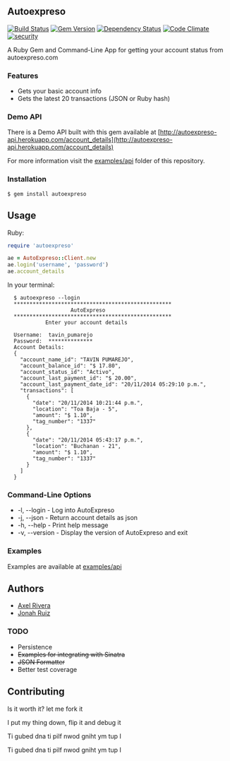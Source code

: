 ## Autoexpreso
[![Build Status](http://img.shields.io/travis/jonahoffline/autoexpreso-cli.svg?style=flat-square)](https://travis-ci.org/jonahoffline/autoexpreso-cli)
[![Gem Version](http://img.shields.io/gem/v/autoexpreso.svg?style=flat-square)](http://badge.fury.io/rb/autoexpreso)
[![Dependency Status](http://img.shields.io/gemnasium/jonahoffline/autoexpreso-cli.svg?style=flat-square)](https://gemnasium.com/jonahoffline/autoexpreso-cli)
[![Code Climate](http://img.shields.io/codeclimate/github/jonahoffline/autoexpreso-cli.svg?style=flat-square)](https://codeclimate.com/github/jonahoffline/autoexpreso-cli)
[![security](https://hakiri.io/github/jonahoffline/autoexpreso-cli/master.svg)](https://hakiri.io/github/jonahoffline/autoexpreso-cli/master)

A Ruby Gem and Command-Line App for getting your account status from autoexpreso.com

### Features
* Gets your basic account info
* Gets the latest 20 transactions (JSON or Ruby hash)

### Demo API

There is a Demo API built with this gem available at [http://autoexpreso-api.herokuapp.com/account_details](http://autoexpreso-api.herokuapp.com/account_details)

For more information visit the [examples/api](https://github.com/jonahoffline/autoexpreso-cli/tree/master/examples/api) folder of this repository.


### Installation
	$ gem install autoexpreso

## Usage

Ruby:

```ruby
require 'autoexpreso'

ae = AutoExpreso::Client.new
ae.login('username', 'password')
ae.account_details
```

In your terminal:
```console
  $ autoexpreso --login
  **************************************************
                    AutoExpreso
  **************************************************
            Enter your account details

  Username:  tavin_pumarejo
  Password:  **************
  Account Details:
  {
    "account_name_id": "TAVIN PUMAREJO",
    "account_balance_id": "$ 17.80",
    "account_status_id": "Activo",
    "account_last_payment_id": "$ 20.00",
    "account_last_payment_date_id": "20/11/2014 05:29:10 p.m.",
    "transactions": [
      {
        "date": "20/11/2014 10:21:44 p.m.",
        "location": "Toa Baja - 5",
        "amount": "$ 1.10",
        "tag_number": "1337"
      },
      {
        "date": "20/11/2014 05:43:17 p.m.",
        "location": "Buchanan - 21",
        "amount": "$ 1.10",
        "tag_number": "1337"
      }
    ]
  }
```

### Command-Line Options

  * -l, --login       - Log into AutoExpreso
  * -j, --json        - Return account details as json
  * -h, --help        - Print help message
  * -v, --version     - Display the version of AutoExpreso and exit

### Examples

Examples are available at [examples/api](https://github.com/jonahoffline/autoexpreso-cli/tree/master/examples/api)


## Authors
* [Axel Rivera](http://riveralabs.com)
* [Jonah Ruiz](http://www.pixelhipsters.com)


### TODO
* Persistence
* ~~Examples for integrating with Sinatra~~
* ~~JSON Formatter~~
* Better test coverage

## Contributing

Is it worth it? let me fork it

I put my thing down, flip it and debug it

Ti gubed dna ti pilf nwod gniht ym tup I

Ti gubed dna ti pilf nwod gniht ym tup I
